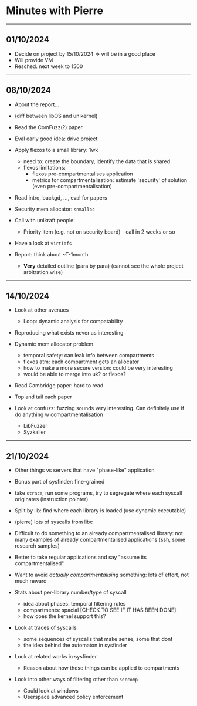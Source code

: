 # Minutes with Pierre

---
## 01/10/2024
- Decide on project by 15/10/2024 => will be in a good place
- Will provide VM
- Resched. next week to 1500

---
## 08/10/2024
- About the report...
- (diff between libOS and unikernel)
- Read the ComFuzz(?) paper

- Eval early good idea: drive project
- Apply flexos to a small library: 1wk
    - need to: create the boundary, identify the data that is shared
    - flexos limitations: 
        - flexos pre-compartmentalises application 
        - metrics for compartmentalisation: estimate 'security' of solution (even pre-compartmentalisation)

- Read intro, backgd, ..., ~~eval~~ for papers

- Security mem allocator: `snmalloc`

- Call with unikraft people: 
    - Priority item (e.g. not on security board) - call in 2 weeks or so

- Have a look at `virtiofs`

- Report: think about ~T-1month.
    - **Very** detailed outline (para by para) (cannot see the whole project arbitration wise)

---
## 14/10/2024
- Look at other avenues
    - Loop: dynamic analysis for compatability
     
- Reproducing what exists never as interesting

- Dynamic mem allocator problem
    - temporal safety: can leak info between compartments
    - flexos atm: each compartment gets an allocator
    - how to make a more secure version: could be very interesting
    - would be able to merge into uk? or flexos?

- Read Cambridge paper: hard to read

- Top and tail each paper

- Look at confuzz: fuzzing sounds very interesting. Can definitely use if do anything w compartmentalisation
    - LibFuzzer
    - Syzkaller

---
## 21/10/2024

- Other things vs servers that have "phase-like" application
- Bonus part of sysfinder: fine-grained

- take `strace`, run some programs, try to segregate where each syscall originates (instruction pointer)
- Split by lib: find where each library is loaded (use dynamic executable)
- (pierre) lots of syscalls from libc

- Difficult to do something to an already compartmentalised library: not many examples of already compartmentalised applications (ssh, some research samples)
- Better to take regular applications and say "assume its compartmentalised"
- Want to avoid _actually compartmentalising_ something: lots of effort, not much reward 

- Stats about per-library number/type of syscall
    - idea about phases: temporal filtering rules
    - compartments: spacial [CHECK TO SEE IF IT HAS BEEN DONE]
    - how does the kernel support this? 

- Look at traces of syscalls
    - some sequences of syscalls that make sense, some that dont
    - the idea behind the automaton in sysfinder
    
- Look at related works in sysfinder
    - Reason about how these things can be applied to compartments

- Look into other ways of filtering other than `seccomp`
    - Could look at windows
    - Userspace advanced policy enforcement



